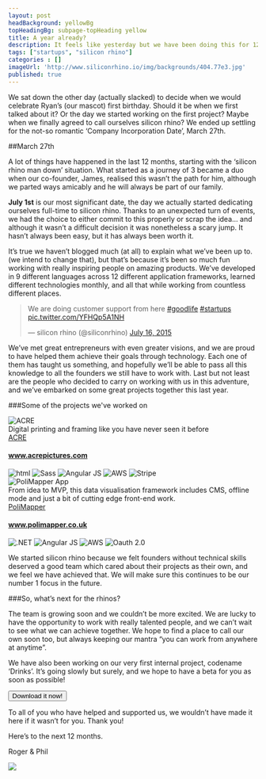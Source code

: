 ```yaml
---
layout: post
headBackground: yellowBg
topHeadingBg: subpage-topHeading yellow
title: A year already?
description: It feels like yesterday but we have been doing this for 12 months..
tags: ["startups", "silicon rhino"]
categories : []
imageUrl: 'http://www.siliconrhino.io/img/backgrounds/404.77e3.jpg'
published: true
---
```


We sat down the other day (actually slacked) to decide when we would celebrate Ryan’s (our mascot) first birthday. Should it be when we first talked about it? Or the day we started working on the first project? Maybe when we finally agreed to call ourselves silicon rhino? We ended up settling for the not-so romantic ‘Company Incorporation Date’, March 27th. 

##March 27th

A lot of things have happened in the last 12 months, starting with the ‘silicon rhino man down’ situation. What started as a journey of 3 became a duo when our co-founder, James, realised this wasn’t the path for him, although we parted ways amicably and he will always be part of our family.

**July 1st** is our most significant date, the day we actually started dedicating ourselves full-time to silicon rhino. Thanks to an unexpected turn of events,  we had the choice to either commit to this properly or scrap the idea… and although it wasn’t a difficult decision it was nonetheless a scary jump. It hasn’t always been easy, but it has always been worth it.

It’s true we haven’t blogged much (at all) to explain what we’ve been up to. (we intend to change that), but that’s because it’s been so much fun working with really inspiring people on amazing products. We’ve developed in 9 different languages across 12 different application frameworks, learned different technologies monthly, and all that while working from countless different places.

<blockquote class="twitter-tweet" data-lang="en"><p lang="en" dir="ltr">We are doing customer support from here <a href="https://twitter.com/hashtag/goodlife?src=hash">#goodlife</a> <a href="https://twitter.com/hashtag/startups?src=hash">#startups</a> <a href="http://t.co/YFHQp5A1NH">pic.twitter.com/YFHQp5A1NH</a></p>&mdash; silicon rhino (@siliconrhino) <a href="https://twitter.com/siliconrhino/status/621661438994726912">July 16, 2015</a></blockquote>

<!-- ![My helpful screenshot](/img/backgrounds/macbookwankers.jpg) -->

We’ve met great entrepreneurs with even greater visions, and we are proud to have helped them achieve their goals through technology. Each one of them has taught us something, and hopefully we’ll be able to pass all this knowledge to all the founders we still have to work with. Last but not least are the people who decided to carry on working with us in this adventure, and we’ve embarked on some great projects together this last year.

###Some of the projects we've worked on

<section class="projects-blog">
  <div class="container">
  <div class="col-sm-6 col-md-6 project">
    <div class="box">
      <img class="project-image blue-border" src="/img/projects/acre-gray.png" alt="ACRE" title="ACRE">
      <div class="overbox blue">
      <div class="tagline overtext">Digital printing and framing like you have never seen it before</div>
      </div>
    </div>
    <div class="project-details">
      <label class="blue-border"><a href="https://www.acrepictures.com" target="_blank">ACRE</a></label>
      <h4><a href="https://www.acrepictures.com" target="_blank">www.acrepictures.com</a></h4>
      <div class="techs">
        <img src="/img/tech/html.svg" alt="html" title="html">
        <img src="/img/tech/sass.svg" alt="Sass" title="Sass">
        <img src="/img/tech/angular.svg" alt="Angular JS" title="Angular JS">
        <img src="/img/tech/aws.svg" alt="AWS" title="AWS">
        <img src="/img/tech/stripe.svg" alt="Stripe" title="Stripe">
      </div> 
    </div> 
  </div>
  <div class="col-sm-6 col-md-6 project">
    <div class="box">
        <img class="project-image polimapper yellow-border" src="/img/projects/polimapper-gray-s.png" alt="PoliMapper App" title="PoliMapper App">
        <div class="overbox yellow">
      <div class="tagline overtext">From idea to MVP, this data visualisation framework includes CMS, offline mode and just a bit of cutting edge front-end work.</div>
      </div>
    </div>
    <div class="project-details">
      <label class="yellow-border"><a href="http://www.polimapper.co.uk/" target="_blank">PoliMapper</a></label>
      <h4><a href="http://www.polimapper.co.uk/" target="_blank">www.polimapper.co.uk</a></h4>
      <div class="techs">
        <img src="/img/tech/net.svg" alt=".NET" title=".NET">
        <img src="/img/tech/angular.svg" alt="Angular JS" title="Angular JS">
        <img src="/img/tech/aws.svg" alt="AWS" title="AWS">
        <img src="/img/tech/oauth.svg" alt="Oauth 2.0" title="Oauth 2.0">
      </div>
    </div>
  </div>
</div>
</section>

We started silicon rhino because we felt founders without technical skills deserved a good team which cared about their projects as their own, and we feel we have achieved that. We will make sure this continues to be our number 1  focus in the future.

###So, what’s next for the rhinos?

The team is growing soon and we couldn’t be more excited. We are lucky to have the opportunity to work with really talented people, and we can’t wait to see what we can achieve together. We hope to find a place to call our own soon too, but always keeping our mantra “you can work from anywhere at anytime”.


We have also been working on our very first internal project, codename ‘Drinks’. It’s going slowly but surely, and we hope to have a beta for you as soon as possible!

<div class="button-wrap"><button type="btn" class="join-waitlist">Download it now!</button></div>

To all of you who have helped and supported us, we wouldn’t have made it here if it wasn’t for you. Thank you!

Here’s to the next 12 months.

Roger & Phil


<img class="cheers-gif" src="http://media0.giphy.com/media/GCLlQnV7wzKLu/giphy.gif"/>


<!-- [get the PDF]({{ site.url }}/assets/mydoc.pdf). -->
